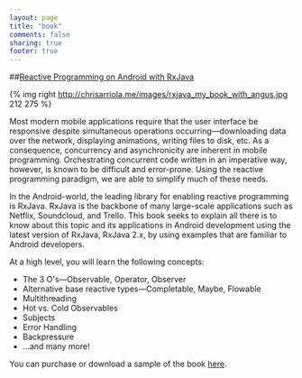 ```yaml
---
layout: page
title: "book"
comments: false
sharing: true
footer: true
---
```


##[Reactive Programming on Android with RxJava](https://leanpub.com/reactiveandroid)

{% img right http://chrisarriola.me/images/rxjava_my_book_with_angus.jpg 212 275 %}

Most modern mobile applications require that the user interface be responsive despite simultaneous operations occurring—downloading data over the network, displaying animations, writing files to disk, etc. As a consequence, concurrency and asynchronicity are inherent in mobile programming. Orchestrating concurrent code written in an imperative way, however, is known to be difficult and error-prone. Using the reactive programming paradigm, we are able to simplify much of these needs.

In the Android-world, the leading library for enabling reactive programming is RxJava. RxJava is the backbone of many large-scale applications such as Netflix, Soundcloud, and Trello. This book seeks to explain all there is to know about this topic and its applications in Android development using the latest version of RxJava, RxJava 2.x, by using examples that are familiar to Android developers.

At a high level, you will learn the following concepts:

* The 3 O's—Observable, Operator, Observer
* Alternative base reactive types—Completable, Maybe, Flowable
* Multithreading
* Hot vs. Cold Observables
* Subjects
* Error Handling
* Backpressure
* ...and many more!


You can purchase or download a sample of the book [here](https://leanpub.com/reactiveandroid). 
